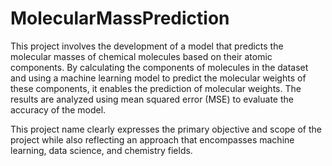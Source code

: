 # MolecularMassPrediction

This project involves the development of a model that predicts the molecular masses of chemical molecules based on their atomic components. By calculating the components of molecules in the dataset and using a machine learning model to predict the molecular weights of these components, it enables the prediction of molecular weights. The results are analyzed using mean squared error (MSE) to evaluate the accuracy of the model.

This project name clearly expresses the primary objective and scope of the project while also reflecting an approach that encompasses machine learning, data science, and chemistry fields.
